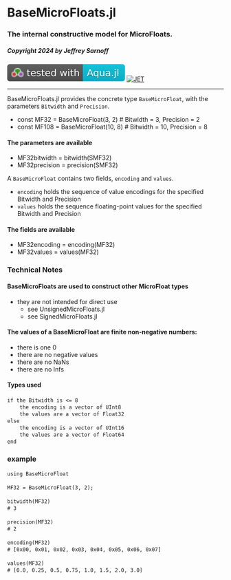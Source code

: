 # BaseMicroFloats.jl
### The internal constructive model for MicroFloats.
##### Copyright 2024 by Jeffrey Sarnoff

[![Aqua QA](https://raw.githubusercontent.com/JuliaTesting/Aqua.jl/master/badge.svg)](https://github.com/JuliaTesting/Aqua.jl)  [![JET](https://img.shields.io/badge/%F0%9F%9B%A9%EF%B8%8F_tested_with-JET.jl-233f9a)](https://github.com/aviatesk/JET.jl)

----

BaseMicroFloats.jl provides the concrete type `BaseMicroFloat`, with the parameters `Bitwidth` and `Precision`.
- const MF32 = BaseMicroFloat(3, 2) # Bitwidth = 3, Precision = 2
- const MF108 = BaseMicroFloat(10, 8) # Bitwidth = 10, Precision = 8

#### The parameters are available
- MF32bitwidth = bitwidth(SMF32)
- MF32precision = precision(SMF32)

A `BaseMicroFloat` contains two fields, `encoding` and `values`.
- `encoding` holds the sequence of value encodings for the specified Bitwidth and Precision
- `values` holds the sequence floating-point values  for the specified Bitwidth and Precision

#### The fields are available
- MF32encoding = encoding(MF32)
- MF32values = values(MF32)

### Technical Notes

#### BaseMicroFloats are used to construct other MicroFloat types
- they are not intended for direct use
  - see UnsignedMicroFloats.jl
  - see SignedMicroFloats.jl

#### The values of a BaseMicroFloat are finite non-negative numbers:
- there is one 0
- there are no negative values
- there are no NaNs
- there are no Infs

#### Types used
```
if the Bitwidth is <= 8
    the encoding is a vector of UInt8
    the values are a vector of Float32
else
    the encoding is a vector of UInt16
    the values are a vector of Float64
end
```

### example
```
using BaseMicroFloat

MF32 = BaseMicroFloat(3, 2);

bitwidth(MF32)
# 3

precision(MF32)
# 2

encoding(MF32)
# [0x00, 0x01, 0x02, 0x03, 0x04, 0x05, 0x06, 0x07]

values(MF32)
# [0.0, 0.25, 0.5, 0.75, 1.0, 1.5, 2.0, 3.0]
```
